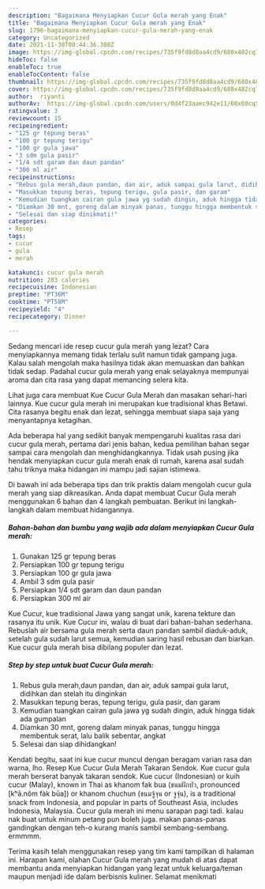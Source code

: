 ```yaml
---
description: "Bagaimana Menyiapkan Cucur Gula merah yang Enak"
title: "Bagaimana Menyiapkan Cucur Gula merah yang Enak"
slug: 1796-bagaimana-menyiapkan-cucur-gula-merah-yang-enak
category: Uncategorized
date: 2021-11-30T00:44:36.300Z
image: https://img-global.cpcdn.com/recipes/735f9fd8d8aa4cd9/680x482cq70/cucur-gula-merah-foto-resep-utama.jpg
hideToc: false
enableToc: true
enableTocContent: false
thumbnail: https://img-global.cpcdn.com/recipes/735f9fd8d8aa4cd9/680x482cq70/cucur-gula-merah-foto-resep-utama.jpg
cover: https://img-global.cpcdn.com/recipes/735f9fd8d8aa4cd9/680x482cq70/cucur-gula-merah-foto-resep-utama.jpg
author:  riyanti
authorAv:  https://img-global.cpcdn.com/users/0d4f23aaec942e11/60x60cq50/avatar.jpg
ratingvalue: 3
reviewcount: 15
recipeingredient:
- "125 gr tepung beras"
- "100 gr tepung terigu"
- "100 gr gula jawa"
- "3 sdm gula pasir"
- "1/4 sdt garam dan daun pandan"
- "300 ml air"
recipeinstructions:
- "Rebus gula merah,daun pandan, dan air, aduk sampai gula larut, didihkan dan stelah itu dinginkan"
- "Masukkan tepung beras, tepung terigu, gula pasir, dan garam"
- "Kemudian tuangkan cairan gula jawa yg sudah dingin, aduk hingga tidak ada gumpalan"
- "Diamkan 30 mnt, goreng dalam minyak panas, tunggu hingga membentuk serat, lalu balik sebentar, angkat"
- "Selesai dan siap dinikmati!"
categories:
- Resep
tags:
- cucur
- gula
- merah

katakunci: cucur gula merah 
nutrition: 283 calories
recipecuisine: Indonesian
preptime: "PT36M"
cooktime: "PT58M"
recipeyield: "4"
recipecategory: Dinner

---
```



Sedang mencari ide resep cucur gula merah yang lezat? Cara menyiapkannya memang tidak terlalu sulit namun tidak gampang juga. Kalau salah mengolah maka hasilnya tidak akan memuaskan dan bahkan tidak sedap. Padahal cucur gula merah yang enak selayaknya mempunyai aroma dan cita rasa yang dapat memancing selera kita.


Lihat juga cara membuat Kue Cucur Gula Merah dan masakan sehari-hari lainnya. Kue cucur gula merah ini merupakan kue tradisional khas Betawi. Cita rasanya begitu enak dan lezat, sehingga membuat siapa saja yang menyantapnya ketagihan.

Ada beberapa hal yang sedikit banyak mempengaruhi kualitas rasa dari cucur gula merah, pertama dari jenis bahan, kedua pemilihan bahan segar sampai cara mengolah dan menghidangkannya. Tidak usah pusing jika hendak menyiapkan cucur gula merah enak di rumah, karena asal sudah tahu triknya maka hidangan ini mampu jadi sajian istimewa.


Di bawah ini ada beberapa tips dan trik praktis dalam mengolah cucur gula merah yang siap dikreasikan. Anda dapat membuat Cucur Gula merah menggunakan 6 bahan dan 4 langkah pembuatan. Berikut ini langkah-langkah dalam membuat hidangannya.

<!--inarticleads1-->

##### Bahan-bahan dan bumbu yang wajib ada dalam menyiapkan Cucur Gula merah:

1. Gunakan 125 gr tepung beras
1. Persiapkan 100 gr tepung terigu
1. Persiapkan 100 gr gula jawa
1. Ambil 3 sdm gula pasir
1. Persiapkan 1/4 sdt garam dan daun pandan
1. Persiapkan 300 ml air


Kue Cucur, kue tradisional Jawa yang sangat unik, karena tekture dan rasanya itu unik. Kue Cucur ini, walau di buat dari bahan-bahan sederhana. Rebuslah air bersama gula merah serta daun pandan sambil diaduk-aduk, setelah gula sudah larut semua, kemudian saring hasil rebusan dan biarkan. Kue cucur gula merah bisa dibilang populer dan lezat. 

<!--inarticleads2-->

##### Step by step untuk buat Cucur Gula merah:

1. Rebus gula merah,daun pandan, dan air, aduk sampai gula larut, didihkan dan stelah itu dinginkan
1. Masukkan tepung beras, tepung terigu, gula pasir, dan garam
1. Kemudian tuangkan cairan gula jawa yg sudah dingin, aduk hingga tidak ada gumpalan
1. Diamkan 30 mnt, goreng dalam minyak panas, tunggu hingga membentuk serat, lalu balik sebentar, angkat
1. Selesai dan siap dihidangkan!

Kendati begitu, saat ini kue cucur muncul dengan beragam varian rasa dan warna, lho. Resep Kue Cucur Gula Merah Takaran Sendok. Kue cucur gula merah berserat banyak takaran sendok. Kue cucur (Indonesian) or kuih cucur (Malay), known in Thai as khanom fak bua (ขนมฝักบัว, pronounced [kʰā.nǒm fàk būa]) or khanom chuchun (ขนมจู้จุน or จูจุ่น), is a traditional snack from Indonesia, and popular in parts of Southeast Asia, includes Indonesia, Malaysia. Cucur gula merah ini menu sarapan pagi tadi. kalau nak buat untuk minum petang pun boleh juga. makan panas-panas gandingkan dengan teh-o kurang manis sambil sembang-sembang. ermmmm. 

Terima kasih telah menggunakan resep yang tim kami tampilkan di halaman ini. Harapan kami, olahan Cucur Gula merah yang mudah di atas dapat membantu anda menyiapkan hidangan yang lezat untuk keluarga/teman maupun menjadi ide dalam berbisnis kuliner. Selamat menikmati

